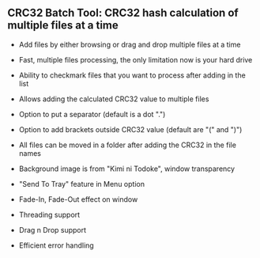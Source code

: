 ## CRC32 Batch Tool: CRC32 hash calculation of multiple files at a time

* Add files by either browsing or drag and drop multiple files at a time

* Fast, multiple files processing, the only limitation now is your hard drive

* Ability to checkmark files that you want to process after adding in the list

* Allows adding the calculated CRC32 value to multiple files

* Option to put a separator (default is a dot ".")

* Option to add brackets outside CRC32 value (default are "(" and ")")

* All files can be moved in a folder after adding the CRC32 in the file names

* Background image is from "Kimi ni Todoke", window transparency

* "Send To Tray" feature in Menu option

* Fade-In, Fade-Out effect on window

* Threading support

* Drag n Drop support

* Efficient error handling
